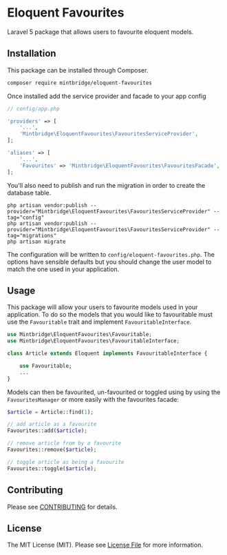 # Eloquent Favourites

Laravel 5 package that allows users to favourite eloquent models.

## Installation

This package can be installed through Composer.
```bash
composer require mintbridge/eloquent-favourites
```

Once installed add the service provider and facade to your app config
```php
// config/app.php

'providers' => [
    '...',
    'Mintbridge\EloquentFavourites\FavouritesServiceProvider',
];

'aliases' => [
    '...',
    'Favourites' => 'Mintbridge\EloquentFavourites\FavouritesFacade',
];
```

You'll also need to publish and run the migration in order to create the database table.
```
php artisan vendor:publish --provider="Mintbridge\EloquentFavourites\FavouritesServiceProvider" --tag="config"
php artisan vendor:publish --provider="Mintbridge\EloquentFavourites\FavouritesServiceProvider" --tag="migrations"
php artisan migrate
```

The configuration will be written to  ```config/eloquent-favourites.php```. The options have sensible defaults but you should change the user model to match the one used in your application.

## Usage

This package will allow your users to favourite models used in your application. To do so the models that you would like to favouritable must use the `Favouritable` trait and implement `FavouritableInterface`.

```php
use Mintbridge\EloquentFavourites\Favouritable;
use Mintbridge\EloquentFavourites\FavouritableInterface;

class Article extends Eloquent implements FavouritableInterface {

    use Favouritable;
    ...
}
```

Models can then be favourited, un-favourited or toggled using by using the `FavouritesManager` or more easily with the favourites facade:

```php
$article = Article::find(1);

// add article as a favourite
Favourites::add($article);

// remove article from by a favourite
Favourites::remove($article);

// toggle article as being a favourite
Favourites::toggle($article);
```

## Contributing

Please see [CONTRIBUTING](CONTRIBUTING.md) for details.

## License

The MIT License (MIT). Please see [License File](LICENSE.md) for more information.

